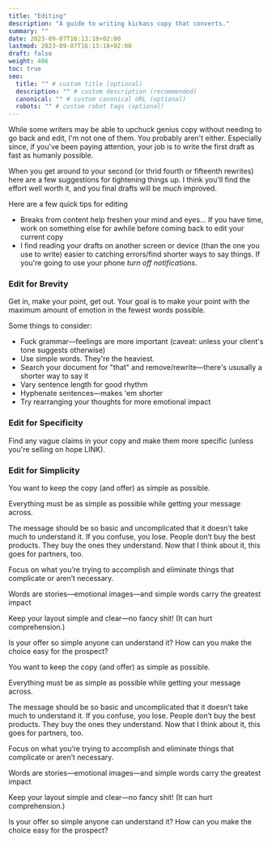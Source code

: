 ```yaml
---
title: "Editing"
description: "A guide to writing kickass copy that converts."
summary: ""
date: 2023-09-07T16:13:18+02:00
lastmod: 2023-09-07T16:13:18+02:00
draft: false
weight: 406
toc: true
seo:
  title: "" # custom title (optional)
  description: "" # custom description (recommended)
  canonical: "" # custom canonical URL (optional)
  robots: "" # custom robot tags (optional)
---
```


While some writers may be able to upchuck genius copy without needing to go back and edit, I'm not one of them. You probably aren't either. Especially since, if you've been paying attention, your job is to write the first draft as fast as humanly possible.

When you get around to your second (or thrid fourth or fifteenth rewrites) here are a few suggestions for tightening things up. I think you'll find the effort well worth it, and you final drafts will be *much* improved.

Here are a few quick tips for editing

* Breaks from content help freshen your mind and eyes... If you have time, work on something else for awhile before coming back to edit your current copy
* I find reading your drafts on another screen or device (than the one you use to write) easier to catching errors/find shorter ways to say things. If you're going to use your phone *turn off notifications*.

### Edit for Brevity

Get in, make your point, get out. Your goal is to make your point with the maximum amount of emotion in the fewest words possible.

Some things to consider:

* Fuck grammar&mdash;feelings are more important (caveat: unless your client's tone suggests otherwise)
* Use simple words. They're the heaviest.
* Search your document for "that" and remove/rewrite&mdash;there's ususally a shorter way to say it
* Vary sentence length for good rhythm
* Hyphenate sentences&mdash;makes 'em shorter
* Try rearranging your thoughts for more emotional impact

### Edit for Specificity

Find any vague claims in your copy and make them more specific (unless you're selling on hope LINK).

### Edit for Simplicity

You want to keep the copy (and offer) as simple as possible.

Everything must be as simple as possible while getting your message across.

The message should be so basic and uncomplicated that it doesn’t take much to understand it. If you confuse, you lose. People don’t buy the best products. They buy the ones they understand. Now that I think about it, this goes for partners, too.

Focus on what you’re trying to accomplish and eliminate things that complicate or aren’t necessary.

Words are stories—emotional images—and simple words carry the greatest impact

Keep your layout simple and clear—no fancy shit! (It can hurt comprehension.)

Is your offer so simple anyone can understand it? How can you make the choice easy for the prospect?

You want to keep the copy (and offer) as simple as possible.

Everything must be as simple as possible while getting your message across.

The message should be so basic and uncomplicated that it doesn’t take much to understand it. If you confuse, you lose. People don’t buy the best products. They buy the ones they understand. Now that I think about it, this goes for partners, too.

Focus on what you’re trying to accomplish and eliminate things that complicate or aren’t necessary.

Words are stories—emotional images—and simple words carry the greatest impact

Keep your layout simple and clear—no fancy shit! (It can hurt comprehension.)

Is your offer so simple anyone can understand it? How can you make the choice easy for the prospect?

